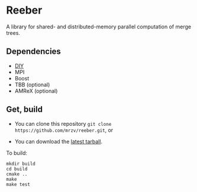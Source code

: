 # Reeber

A library for shared- and distributed-memory parallel computation of merge trees.

## Dependencies

* [DIY](https://github.com/diatomic/diy)
* MPI
* Boost
* TBB (optional)
* AMReX (optional)

## Get, build

- You can clone this repository `git clone https://github.com/mrzv/reeber.git`, or

- You can download the [latest tarball](https://github.com/mrzv/reeber/archive/master.tar.gz).

To build:
```
mkdir build
cd build
cmake ..
make
make test
```
